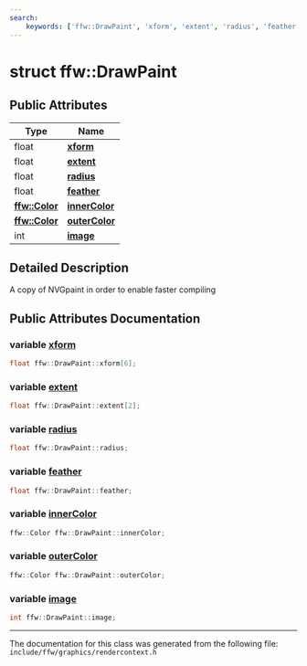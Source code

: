 ```yaml
---
search:
    keywords: ['ffw::DrawPaint', 'xform', 'extent', 'radius', 'feather', 'innerColor', 'outerColor', 'image']
---
```


# struct ffw::DrawPaint

## Public Attributes

|Type|Name|
|-----|-----|
|float|[**xform**](structffw_1_1_draw_paint.md#1a61ce8bc530e92892499a71e33c14b891)|
|float|[**extent**](structffw_1_1_draw_paint.md#1ac0b288e85140eb15a0c89f8a994c247e)|
|float|[**radius**](structffw_1_1_draw_paint.md#1a0b96c4dfd17b00b15eb00bd7583cfd9f)|
|float|[**feather**](structffw_1_1_draw_paint.md#1a7f465e6b337fe1728e5fc92d274d4fb8)|
|**[ffw::Color](structffw_1_1_color.md)**|[**innerColor**](structffw_1_1_draw_paint.md#1a7d9075da5a7e7cf063cf1ba8d198a3a3)|
|**[ffw::Color](structffw_1_1_color.md)**|[**outerColor**](structffw_1_1_draw_paint.md#1a1ef3f6e64bf9f38807372948a2a34944)|
|int|[**image**](structffw_1_1_draw_paint.md#1a0ebe024bab4b65ab13149d2b85829689)|


## Detailed Description

A copy of NVGpaint in order to enable faster compiling 
## Public Attributes Documentation

### variable <a id="1a61ce8bc530e92892499a71e33c14b891" href="#1a61ce8bc530e92892499a71e33c14b891">xform</a>

```cpp
float ffw::DrawPaint::xform[6];
```



### variable <a id="1ac0b288e85140eb15a0c89f8a994c247e" href="#1ac0b288e85140eb15a0c89f8a994c247e">extent</a>

```cpp
float ffw::DrawPaint::extent[2];
```



### variable <a id="1a0b96c4dfd17b00b15eb00bd7583cfd9f" href="#1a0b96c4dfd17b00b15eb00bd7583cfd9f">radius</a>

```cpp
float ffw::DrawPaint::radius;
```



### variable <a id="1a7f465e6b337fe1728e5fc92d274d4fb8" href="#1a7f465e6b337fe1728e5fc92d274d4fb8">feather</a>

```cpp
float ffw::DrawPaint::feather;
```



### variable <a id="1a7d9075da5a7e7cf063cf1ba8d198a3a3" href="#1a7d9075da5a7e7cf063cf1ba8d198a3a3">innerColor</a>

```cpp
ffw::Color ffw::DrawPaint::innerColor;
```



### variable <a id="1a1ef3f6e64bf9f38807372948a2a34944" href="#1a1ef3f6e64bf9f38807372948a2a34944">outerColor</a>

```cpp
ffw::Color ffw::DrawPaint::outerColor;
```



### variable <a id="1a0ebe024bab4b65ab13149d2b85829689" href="#1a0ebe024bab4b65ab13149d2b85829689">image</a>

```cpp
int ffw::DrawPaint::image;
```





----------------------------------------
The documentation for this class was generated from the following file: `include/ffw/graphics/rendercontext.h`
